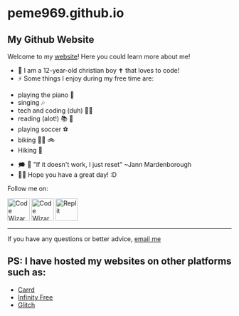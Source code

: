 # peme969.github.io
## My Github Website

Welcome to my [website](https://peme969.is-a.dev)! Here you could learn more about me!

- 👋 I am a 12-year-old christian boy ✝ that loves to code!
- ⚡ Some things I enjoy during my free time are: 
* playing the piano 🎹
* singing 🎶
* tech and coding (duh) 👨‍💻
* reading (alot!) 📚 📖 
* playing soccer ⚽
* biking 🚵‍♂️ 🚲
* Hiking 🥾
- 🗯 🌟 "If it doesn't work, I just reset" ~Jann Mardenborough
- 🙋‍♂️ Hope you have a great day! :D


Follow me on:

<a target="_blank" href="https://github.com/peme969"><img src="https://github.githubassets.com/assets/GitHub-Mark-ea2971cee799.png" id="cwhq" alt="Code Wizards HQ" width="50" height="50"/></a>
<a href="https://www.codewizardshq.com/student-spotlight-praise-him" target="_blank">
<img src="http://praisehimz.codewizardshq.com/Firstwebsite/images/cwhq.png" id="cwhq" alt="Code Wizards HQ" width="50" height="50"/></a>
<a href="https://replit.com/@muskbot" target="_blank">
<img src="https://upload.wikimedia.org/wikipedia/commons/thumb/7/78/New_Replit_Logo.svg/1200px-New_Replit_Logo.svg.png" width="50" height="50" id="replit" alt="Replit" /></a>



___________

If you have any questions or better advice, [email me](https://mail.google.com/mail/u/0/?fs=1&tf=cm&to=mrcoderpeme@gmail.com)

## PS: I have hosted my websites on other platforms such as:
* [Carrd](https://peme969.carrd.co)
* [Infinity Free](https://praisehimz.000.pe)
* [Glitch](https://peme969.glitch.me)
